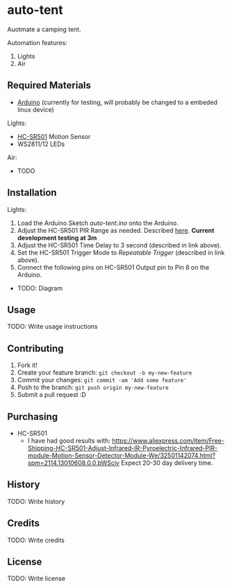 # auto-tent

Auotmate a camping tent.

Automation features:
1. Lights
2. Air

## Required Materials

* [Arduino](https://www.arduino.cc/) (currently for testing, will probably be changed to a embeded linux device)

Lights:

* [HC-SR501](http://henrysbench.capnfatz.com/henrys-bench/arduino-sensors-and-input/arduino-hc-sr501-motion-sensor-tutorial/) Motion Sensor
* WS2811/12 LEDs

Air:

* TODO

## Installation

Lights:
1. Load the Arduino Sketch *auto-tent.ino* onto the Arduino.
2. Adjust the HC-SR501 PIR Range as needed. Described [here](http://henrysbench.capnfatz.com/henrys-bench/arduino-sensors-and-input/arduino-hc-sr501-motion-sensor-tutorial/). **Current development testing at 3m**
3. Adjust the HC-SR501 Time Delay to 3 second (described in link above). 
4. Set the HC-SR501 Trigger Mode to *Repeatable Trigger* (described in link above). 
5. Connect the following pins on HC-SR501 Output pin to Pin 8 on the Arduino.
  * TODO: Diagram

## Usage

TODO: Write usage instructions

## Contributing

1. Fork it!
2. Create your feature branch: `git checkout -b my-new-feature`
3. Commit your changes: `git commit -am 'Add some feature'`
4. Push to the branch: `git push origin my-new-feature`
5. Submit a pull request :D

## Purchasing

* HC-SR501
  * I have had good results with: https://www.aliexpress.com/item/Free-Shipping-HC-SR501-Adjust-Infrared-IR-Pyroelectric-Infrared-PIR-module-Motion-Sensor-Detector-Module-We/32501142074.html?spm=2114.13010608.0.0.bWSciv
  Expect 20-30 day delivery time.

## History

TODO: Write history

## Credits

TODO: Write credits

## License

TODO: Write license
